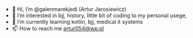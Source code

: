 - 👋 Hi, I’m @galenmarekjedi (Artur Jarosiewicz)
- 👀 I’m interested in bjj, history, little bit of coding to my personal usege, 
- 🌱 I’m currently learning kotlin, bjj, medical it systems
- 📫 How to reach me artur054@wp.pl

<!---
galenmarekjedi/galenmarekjedi is a ✨ special ✨ repository because its `README.md` (this file) appears on your GitHub profile.
You can click the Preview link to take a look at your changes.
--->
